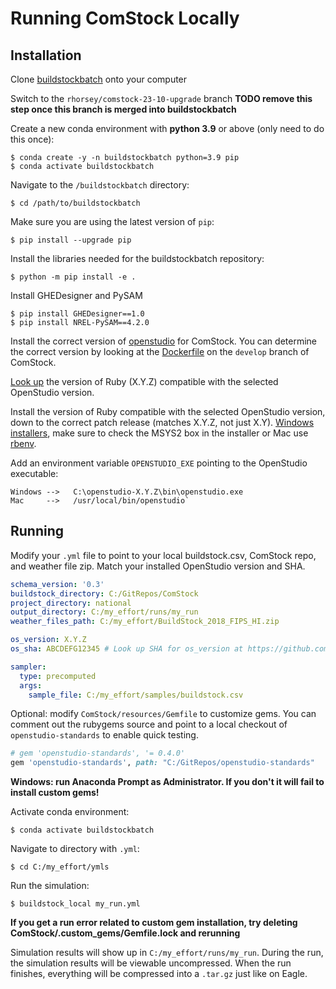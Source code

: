 # Running ComStock Locally

## Installation

Clone [buildstockbatch](https://github.com/NREL/buildstockbatch) onto your computer

Switch to the `rhorsey/comstock-23-10-upgrade` branch **TODO remove this step once this branch is merged into buildstockbatch**

Create a new conda environment with **python 3.9** or above (only need to do this once):
```
$ conda create -y -n buildstockbatch python=3.9 pip
$ conda activate buildstockbatch
```

Navigate to the `/buildstockbatch` directory:
```
$ cd /path/to/buildstockbatch
```

Make sure you are using the latest version of `pip`:
```
$ pip install --upgrade pip
```

Install the libraries needed for the buildstockbatch repository:
```
$ python -m pip install -e .
```

Install GHEDesigner and PySAM
```
$ pip install GHEDesigner==1.0
$ pip install NREL-PySAM==4.2.0
```

Install the correct version of [openstudio](https://github.com/NREL/OpenStudio/releases) for ComStock. You can determine the correct version by looking at the [Dockerfile](https://github.com/NREL/ComStock/blob/develop/build/Dockerfile#L5) on the `develop` branch of ComStock.

[Look up](https://github.com/NREL/OpenStudio/wiki/OpenStudio-SDK-Version-Compatibility-Matrix) the version of Ruby (X.Y.Z) compatible with the selected OpenStudio version.

Install the version of Ruby compatible with the selected OpenStudio version, down to the correct patch release (matches X.Y.Z, not just X.Y). [Windows installers](https://rubyinstaller.org/downloads/archives/), make sure to check the MSYS2 box in the installer or Mac use [rbenv](http://octopress.org/docs/setup/rbenv/).

Add an environment variable `OPENSTUDIO_EXE` pointing to the OpenStudio executable:
```
Windows -->   C:\openstudio-X.Y.Z\bin\openstudio.exe
Mac     -->   /usr/local/bin/openstudio`
```

## Running

Modify your `.yml` file to point to your local buildstock.csv, ComStock repo, and weather file zip.
Match your installed OpenStudio version and SHA.
```yml
schema_version: '0.3'
buildstock_directory: C:/GitRepos/ComStock
project_directory: national
output_directory: C:/my_effort/runs/my_run
weather_files_path: C:/my_effort/BuildStock_2018_FIPS_HI.zip

os_version: X.Y.Z
os_sha: ABCDEFG12345 # Look up SHA for os_version at https://github.com/NREL/OpenStudio/wiki/OpenStudio-SDK-Version-Compatibility-Matrix

sampler:
  type: precomputed
  args:
    sample_file: C:/my_effort/samples/buildstock.csv
```

Optional: modify `ComStock/resources/Gemfile` to customize gems. You can comment out the rubygems source and point to a local checkout of `openstudio-standards` to enable quick testing.
```ruby
# gem 'openstudio-standards', '= 0.4.0'
gem 'openstudio-standards', path: "C:/GitRepos/openstudio-standards"
```

__Windows: run Anaconda Prompt as Administrator. If you don't it will fail to install custom gems!__

Activate conda environment:
```
$ conda activate buildstockbatch
```

Navigate to directory with `.yml`:
```
$ cd C:/my_effort/ymls
```

Run the simulation:
```
$ buildstock_local my_run.yml
```

__If you get a run error related to custom gem installation, try deleting  ComStock/.custom_gems/Gemfile.lock and rerunning__




Simulation results will show up in `C:/my_effort/runs/my_run`. During the run,
the simulation results will be viewable uncompressed. When the run finishes,
everything will be compressed into a `.tar.gz` just like on Eagle.
